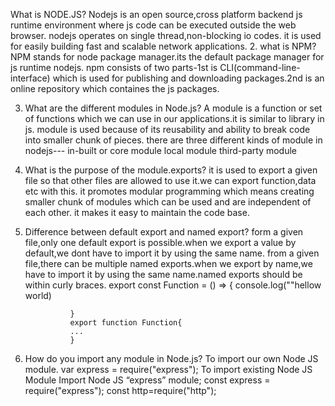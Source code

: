 What is NODE.JS?
Nodejs is an open source,cross platform backend js runtime environment where js code can be executed outside the web browser.
nodejs operates on single thread,non-blocking io codes.
it is used for easily building fast and scalable network applications.
2. what is NPM?
NPM stands for node package manager.its the default package manager for js runtime nodejs.
npm consists of two parts-1st is CLI(command-line-interface) which is used for publishing and downloading packages.2nd is an online repository which containes the js packages.

3. What are the different modules in Node.js?
A module is a function or set of functions which we can use in our applications.it is similar to library in js.
module is used because of its reusability and ability to break code into smaller chunk of pieces.
there are three different kinds of module in nodejs---
in-built or core module
local module
third-party module

4. What is the purpose of the module.exports?
it is used to export a given file so that other files are allowed to use it.we can export function,data etc with this.
it promotes modular programming which means creating smaller chunk of modules which can be used and are independent of each other.
it makes it easy to maintain the code base.

5. Difference between default export and named export?
form a given file,only one default export is possible.when we export a value by default,we dont have to import it by using the same name.
from a given file,there can be multiple named exports.when we export by name,we have to import it by using the same name.named exports should be within curly braces.
                export const Function = () => {
                 console.log(""hellow world)
                 
                 }
                 export function Function{
                 ...
                 }
                 
              
           
6. How do you import any module in Node.js?
To import our own Node JS module. var express = require("express"); To import existing Node JS Module Import Node JS “express” module;
const express = require("express"); 
const http=require("http");
